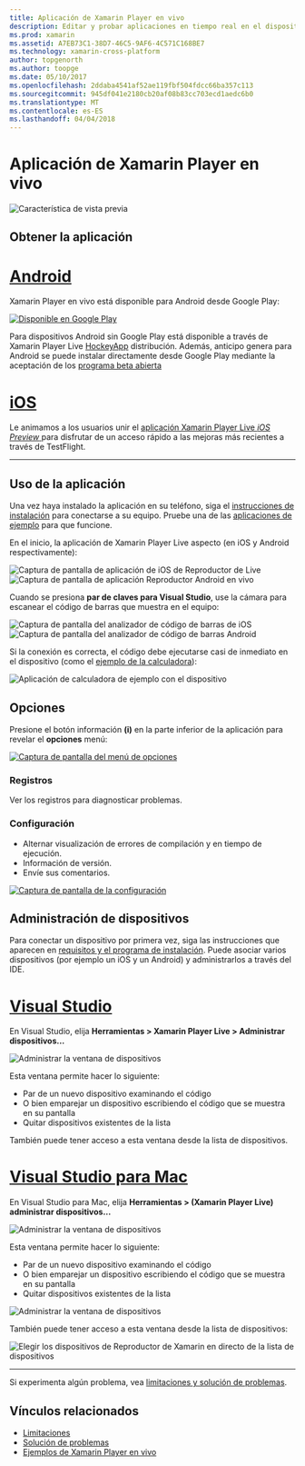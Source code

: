 ```yaml
---
title: Aplicación de Xamarin Player en vivo
description: Editar y probar aplicaciones en tiempo real en el dispositivo iOS o Android
ms.prod: xamarin
ms.assetid: A7EB73C1-38D7-46C5-9AF6-4C571C168BE7
ms.technology: xamarin-cross-platform
author: topgenorth
ms.author: toopge
ms.date: 05/10/2017
ms.openlocfilehash: 2ddaba4541af52ae119fbf504fdcc66ba357c113
ms.sourcegitcommit: 945df041e2180cb20af08b83cc703ecd1aedc6b0
ms.translationtype: MT
ms.contentlocale: es-ES
ms.lasthandoff: 04/04/2018
---
```

# <a name="xamarin-live-player-app"></a>Aplicación de Xamarin Player en vivo

![Característica de vista previa](~/media/shared/preview.png)

## <a name="get-the-app"></a>Obtener la aplicación

# <a name="androidtabandroid"></a>[Android](#tab/android)

Xamarin Player en vivo está disponible para Android desde Google Play:

[ ![Disponible en Google Play](images/google-play-badge.png)](https://play.google.com/store/apps/details?id=com.xamarin.live)

Para dispositivos Android sin Google Play está disponible a través de Xamarin Player Live [HockeyApp](https://aka.ms/xlp-hockeyapp) distribución. Además, anticipo genera para Android se puede instalar directamente desde Google Play mediante la aceptación de los [programa beta abierta](https://play.google.com/apps/testing/com.xamarin.live)

# <a name="iostabios"></a>[iOS](#tab/ios)

Le animamos a los usuarios unir el [aplicación Xamarin Player Live _iOS Preview_ ](https://aka.ms/liveplayeralpha) para disfrutar de un acceso rápido a las mejoras más recientes a través de TestFlight.

-----

## <a name="using-the-app"></a>Uso de la aplicación

Una vez haya instalado la aplicación en su teléfono, siga el [instrucciones de instalación](~/tools/live-player/install.md) para conectarse a su equipo. Pruebe una de las [aplicaciones de ejemplo](~/tools/live-player/samples.md) para que funcione.

En el inicio, la aplicación de Xamarin Player Live aspecto (en iOS y Android respectivamente):

![Captura de pantalla de aplicación de iOS de Reproductor de Live](player-images/app-iphone-sml.png) ![Captura de pantalla de aplicación Reproductor Android en vivo](player-images/app-android-sml.png)

Cuando se presiona **par de claves para Visual Studio**, use la cámara para escanear el código de barras que muestra en el equipo:

![Captura de pantalla del analizador de código de barras de iOS](player-images/scan-iphone-sml.png) ![Captura de pantalla del analizador de código de barras Android](player-images/scan-android-sml.png)

Si la conexión es correcta, el código debe ejecutarse casi de inmediato en el dispositivo (como el [ejemplo de la calculadora](https://developer.xamarin.com/samples/mobile/LivePlayer/BasicCalculator)):

![Aplicación de calculadora de ejemplo con el dispositivo](player-images/basic-calculator-iphone-sml.png)

## <a name="options"></a>Opciones

Presione el botón información **(i)** en la parte inferior de la aplicación para revelar el **opciones** menú:

[ ![Captura de pantalla del menú de opciones](player-images/options-sml.png)](player-images/options.png#lightbox)

### <a name="logs"></a>Registros

Ver los registros para diagnosticar problemas.

### <a name="settings"></a>Configuración

* Alternar visualización de errores de compilación y en tiempo de ejecución.
* Información de versión.
* Envíe sus comentarios.

[ ![Captura de pantalla de la configuración](player-images/settings-sml.png)](player-images/settings.png#lightbox)

## <a name="managing-devices"></a>Administración de dispositivos

Para conectar un dispositivo por primera vez, siga las instrucciones que aparecen en [requisitos y el programa de instalación](~/tools/live-player/install.md). Puede asociar varios dispositivos (por ejemplo un iOS y un Android) y administrarlos a través del IDE.

# <a name="visual-studiotabwindows"></a>[Visual Studio](#tab/windows)

En Visual Studio, elija **Herramientas > Xamarin Player Live > Administrar dispositivos...**

![Administrar la ventana de dispositivos](player-images/manage-tools-menu-vs.png)

Esta ventana permite hacer lo siguiente:

- Par de un nuevo dispositivo examinando el código
- O bien emparejar un dispositivo escribiendo el código que se muestra en su pantalla
- Quitar dispositivos existentes de la lista

También puede tener acceso a esta ventana desde la lista de dispositivos.

# <a name="visual-studio-for-mactabmacos"></a>[Visual Studio para Mac](#tab/macos)

En Visual Studio para Mac, elija **Herramientas > (Xamarin Player Live) administrar dispositivos...**

![Administrar la ventana de dispositivos](player-images/manage-tools-menu.png)

Esta ventana permite hacer lo siguiente:

- Par de un nuevo dispositivo examinando el código
- O bien emparejar un dispositivo escribiendo el código que se muestra en su pantalla
- Quitar dispositivos existentes de la lista

![Administrar la ventana de dispositivos](player-images/manage.png)

También puede tener acceso a esta ventana desde la lista de dispositivos:

![Elegir los dispositivos de Reproductor de Xamarin en directo de la lista de dispositivos](player-images/manage-device-menu.png)

-----

Si experimenta algún problema, vea [limitaciones y solución de problemas](~/tools/live-player/troubleshooting.md).


## <a name="related-links"></a>Vínculos relacionados

- [Limitaciones](~/tools/live-player/limitations.md)
- [Solución de problemas](~/tools/live-player/troubleshooting.md)
- [Ejemplos de Xamarin Player en vivo](~/tools/livehttps://developer.xamarin.com/samples.md)
